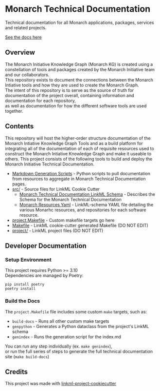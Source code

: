 # Monarch Technical Documentation

Technical documentation for all Monarch applications, packages, services and related projects.

[See the docs here](https://monarch-initiative.github.io/monarch-documentation)


## Overview

The Monarch Initiative Knowledge Graph (Monarch KG) is created using a constellation of tools and packages created by the Monarch Initiative team and our collaborators.  
This repository exists to document the connections between the Monarch Intiative tools and how they are used to create the Monarch Graph.  
The intent of this repository is to serve as the source of truth for documentation of the project overall, containing information and documentation for each repository,  
as well as documentation for how the different software tools are used together.


## Contents

This repository will host the higher-order structure documentation of the Monarch Intiative Knowledge Graph Tools and as a build platform for integrating all of the documentation of each of requisite resources used to construct the Monarch Intiative Knowledge Graph and make it useable to others. This project consists of the following tools to build and deploy the Monarch Initiative Technical Documentation.

- [Markdown Generation Scripts](scripts/) - Python scripts to pull documentation from resources to aggregate in Monarch Technical Documentation pages.
- [src/](src/) - Source files for LinkML Cookie Cutter
    - [Monarch Technical Documentation LinkML Schema](src/monarch_documentation/schema/monarch_documentation.yaml) - Describes the Schema for the Monarch Technical Documentation
    - [Monarch Resources Yaml](src/data/resources.yaml) - LinkML-schema YAML file detailing the various Monarhc resources, and repositories for each software resource.
- [project.Makefile](project.Makefile) - Custom makefile targets go here
- [Makefile](Makefile) - LinkML cookie-cutter generated Makefile (DO NOT EDIT) 
- [project/](project/) - LinkML project files (DO NOT EDIT)


## Developer Documentation

### Setup Environment
 
This project requires Python >= 3.10  
Dependencies are managed by Poetry:
```
pip install poetry
poetry install
```

### Build the Docs

The `project.Makefile` file includes some custom `make` targets, such as: 
- `build-docs` - Runs all other custom make targets
- `genpython` - Generates a Python dataclass from the project's LinkML schema
- `genindex` - Runs the generation script for the index.md

You can run any step individually (ex. `make genindex`),  
or run the full series of steps to generate the full technical documentation site (`make build-docs`)


## Credits

This project was made with [linkml-project-cookiecutter](https://github.com/linkml/linkml-project-cookiecutter)


